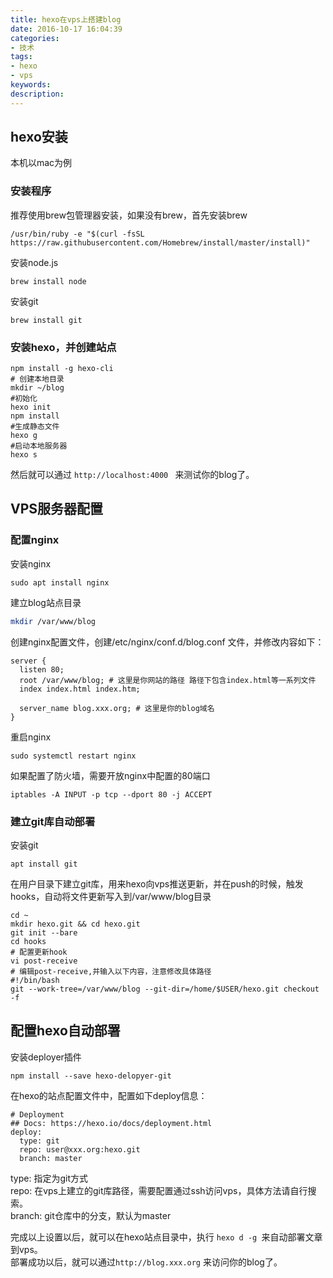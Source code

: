 ```yaml
---
title: hexo在vps上搭建blog
date: 2016-10-17 16:04:39
categories:
- 技术
tags:
- hexo
- vps
keywords:
description:
---
```


## hexo安装
本机以mac为例
### 安装程序
推荐使用brew包管理器安装，如果没有brew，首先安装brew
 ```
 /usr/bin/ruby -e "$(curl -fsSL https://raw.githubusercontent.com/Homebrew/install/master/install)"
 ```
 安装node.js
 ```
 brew install node
 ```
 安装git
 ```
 brew install git
 ```
 ### 安装hexo，并创建站点
 ```
 npm install -g hexo-cli
 # 创建本地目录
 mkdir ~/blog
 #初始化
 hexo init
 npm install
 #生成静态文件
 hexo g
 #启动本地服务器
 hexo s
 ```
 然后就可以通过 `http://localhost:4000 ` 来测试你的blog了。
<!-- more -->
## VPS服务器配置

### 配置nginx
安装nginx
```
sudo apt install nginx
```
建立blog站点目录
``` bash
mkdir /var/www/blog
```
创建nginx配置文件，创建/etc/nginx/conf.d/blog.conf 文件，并修改内容如下：
```
server {
  listen 80;
  root /var/www/blog; # 这里是你网站的路径 路径下包含index.html等一系列文件
  index index.html index.htm;

  server_name blog.xxx.org; # 这里是你的blog域名
}
```
重启nginx
```
sudo systemctl restart nginx
```
如果配置了防火墙，需要开放nginx中配置的80端口
```
iptables -A INPUT -p tcp --dport 80 -j ACCEPT 
```
### 建立git库自动部署
安装git
```
apt install git
```
在用户目录下建立git库，用来hexo向vps推送更新，并在push的时候，触发hooks，自动将文件更新写入到/var/www/blog目录
```
cd ~
mkdir hexo.git && cd hexo.git
git init --bare
cd hooks
# 配置更新hook
vi post-receive
# 编辑post-receive,并输入以下内容，注意修改具体路径
#!/bin/bash
git --work-tree=/var/www/blog --git-dir=/home/$USER/hexo.git checkout -f
```

## 配置hexo自动部署
安装deployer插件
```
npm install --save hexo-delopyer-git
```
在hexo的站点配置文件中，配置如下deploy信息：
```
# Deployment
## Docs: https://hexo.io/docs/deployment.html
deploy:
  type: git
  repo: user@xxx.org:hexo.git
  branch: master
```
type: 指定为git方式    
repo: 在vps上建立的git库路径，需要配置通过ssh访问vps，具体方法请自行搜索。    
branch: git仓库中的分支，默认为master

完成以上设置以后，就可以在hexo站点目录中，执行 `hexo d -g `来自动部署文章到vps。    
部署成功以后，就可以通过` http://blog.xxx.org ` 来访问你的blog了。